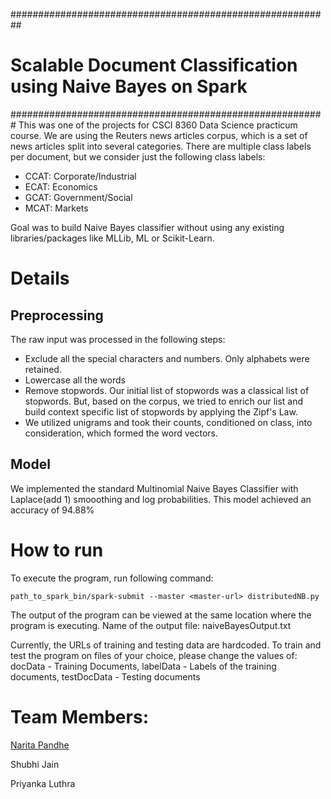 ##########################################################
# Scalable Document Classification using Naive Bayes on Spark
#########################################################
This was one of the projects for CSCI 8360 Data Science practicum course. We are using the Reuters news articles corpus, which is a set of news articles split into several categories. There are multiple class labels per document, but we consider just the following class labels:
* CCAT: Corporate/Industrial
* ECAT: Economics
* GCAT: Government/Social
* MCAT: Markets
 
Goal was to build Naive Bayes classifier without using any existing libraries/packages like MLLib, ML or Scikit-Learn. 

# Details
## Preprocessing
The raw input was processed in the following steps:

* Exclude all the special characters and numbers. Only alphabets were retained.
* Lowercase all the words
* Remove stopwords. Our initial list of stopwords was a classical list of stopwords. But, based on the corpus, we tried to enrich our list and build context specific list of stopwords by applying the Zipf's Law.
* We utilized unigrams and took their counts, conditioned on class, into consideration, which formed the word vectors.

## Model
We implemented the standard Multinomial Naive Bayes Classifier with Laplace(add 1) smooothing and log probabilities. This model achieved an accuracy of 94.88%

# How to run
To execute the program, run following command: 
```
path_to_spark_bin/spark-submit --master <master-url> distributedNB.py
```
The output of the program can be viewed at the same location where the program is executing. Name of the output file: naiveBayesOutput.txt

Currently, the URLs of training and testing data are hardcoded. To train and test the program on files of your choice, please change the values of: docData - Training Documents, labelData - Labels of the training documents, testDocData - Testing documents
 
# Team Members:
[Narita Pandhe](https://github.com/naritapandhe/)

Shubhi Jain

Priyanka Luthra


